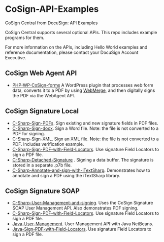 # CoSign-API-Examples
CoSign Central from DocuSign: API Examples

CoSign Central supports several optional APIs. This repo includes example programs for them.

For more information on the APIs, including Hello World examples and reference documentation, please contact your DocuSign Account Executive.

## CoSign Web Agent API
- [PHP-WP-CoSign-forms](https://github.com/docusign/CoSign-API-Examples/tree/master/CoSign-WebAgent/PHP-WP-CoSign-forms) A WordPress plugin that processes web form data, converts it to a PDF by using [WebMerge](http://webmerge.me), and then digitally signs the PDF via the WebAgent API.

## CoSign Signature Local
- [C-Sharp-Sign-PDFs](https://github.com/docusign/CoSign-API-Examples/tree/master/CoSign-Signature-Local/C-Sharp-Sign-PDFs). Sign existing and new signature fields in PDF files.
- [C-Sharp-Sign-docx](https://github.com/docusign/CoSign-API-Examples/tree/master/CoSign-Signature-Local/C-Sharp-Sign-docx). Sign a Word file. Note: the file is not converted to a PDF for signing. 
- [C-Sharp-Sign-XML](https://github.com/docusign/CoSign-API-Examples/tree/master/CoSign-Signature-Local/C-Sharp-Sign-XML). Sign an XML file. Note: the file is not converted to a PDF. Includes verification example.
- [C-Sharp-Sign-PDF-with-Field-Locators](https://github.com/docusign/CoSign-API-Examples/tree/master/CoSign-Signature-Local/C-Sharp-Sign-PDF-with-Field-Locators). Use signature Field Locators to sign a PDF file.
- [C-Sharp-Detached-Signature](https://github.com/docusign/CoSign-API-Examples/tree/master/CoSign-Signature-Local/C-Sharp-Detached-Signature) . Signing a data buffer. The signature is stored in a separate .p7b file.
- [C-Sharp-Annotate-and-sign-with-iTextSharp](https://github.com/docusign/CoSign-API-Examples/tree/master/CoSign-Signature-Local/C-Sharp-Annotate-and-sign-with-iTextSharp). Demonstrates how to annotate and sign a PDF using the iTextSharp library.

## CoSign Signature SOAP
- [C-Sharp-User-Management-and-signing](). Uses the CoSign Signature SOAP User Management API. Also demonstrates PDF signing.
- [C-Sharp-Sign-PDF-with-Field-Locators](). Use signature Field Locators to sign a PDF file.
- [Java-User-Management](). User Management API with Java NetBeans.
- [Java-Sign-PDF-with-Field-Locators](). Use signature Field Locators to sign a PDF file.
